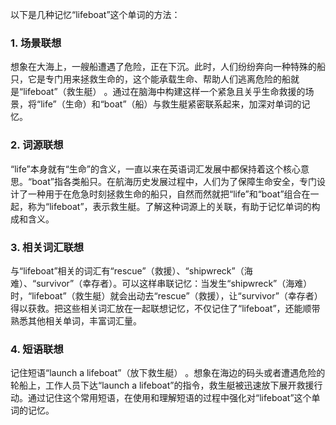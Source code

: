 以下是几种记忆“lifeboat”这个单词的方法：

### 1. 场景联想
想象在大海上，一艘船遭遇了危险，正在下沉。此时，人们纷纷奔向一种特殊的船只，它是专门用来拯救生命的，这个能承载生命、帮助人们逃离危险的船就是“lifeboat”（救生艇） 。通过在脑海中构建这样一个紧急且关乎生命救援的场景，将“life”（生命）和“boat”（船）与救生艇紧密联系起来，加深对单词的记忆。

### 2. 词源联想
 “life”本身就有“生命”的含义，一直以来在英语词汇发展中都保持着这个核心意思。“boat”指各类船只。在航海历史发展过程中，人们为了保障生命安全，专门设计了一种用于在危急时刻拯救生命的船只，自然而然就把“life”和“boat”组合在一起，称为“lifeboat”，表示救生艇。了解这种词源上的关联，有助于记忆单词的构成和含义。

### 3. 相关词汇联想
与“lifeboat”相关的词汇有“rescue”（救援）、“shipwreck”（海难）、“survivor”（幸存者）。可以这样串联记忆：当发生“shipwreck”（海难）时，“lifeboat”（救生艇）就会出动去“rescue”（救援），让“survivor”（幸存者）得以获救。把这些相关词汇放在一起联想记忆，不仅记住了“lifeboat”，还能顺带熟悉其他相关单词，丰富词汇量。

### 4. 短语联想
记住短语“launch a lifeboat”（放下救生艇） 。想象在海边的码头或者遭遇危险的轮船上，工作人员下达“launch a lifeboat”的指令，救生艇被迅速放下展开救援行动。通过记住这个常用短语，在使用和理解短语的过程中强化对“lifeboat”这个单词的记忆。 